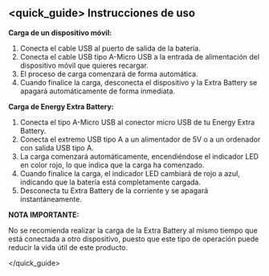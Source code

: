 ## <quick_guide> Instrucciones de uso

**Carga de un dispositivo móvil:**

1. Conecta el cable USB al puerto de salida de la batería.
1. Conecta el cable USB tipo A-Micro USB a la entrada de alimentación del dispositivo móvil que quieres recargar.
1. El proceso de carga comenzará de forma automática.
1. Cuando finalice la carga, desconecta el dispositivo y la Extra Battery se apagará automáticamente de forma inmediata.


**Carga de Energy Extra Battery:**
1. Conecta el tipo A-Micro USB al conector micro USB de tu Energy Extra Battery.
1. Conecta el extremo USB tipo A a un alimentador de 5V o a un ordenador con salida USB tipo A.
1. La carga comenzará automáticamente, encendiéndose el indicador LED en color rojo, lo que indica que la carga ha comenzado.
1. Cuando finalice la carga, el indicador LED cambiará de rojo a azul, indicando que la batería está completamente cargada.
1. Desconecta tu Extra Battery de la corriente y se apagará instantáneamente.



**NOTA IMPORTANTE:**

No se recomienda realizar la carga de la Extra Battery al mismo tiempo que está conectada a otro dispositivo, puesto que este tipo de operación puede reducir la vida útil de este producto.

</quick_guide>


